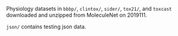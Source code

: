 Physiology datasets in `bbbp/`, `clintox/`, `sider/`,
`tox21/`, and `toxcast` downloaded and unzipped from MoleculeNet on 2019111.

`json/` contains testing json data.